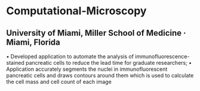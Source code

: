# Computational-Microscopy
## University of Miami, Miller School of Medicine · Miami, Florida

• Developed application to automate the analysis of immunofluorescence-stained pancreatic cells to reduce
the lead time for graduate researchers;
• Application accurately segments the nuclei in immunofluorescent pancreatic cells and draws contours
around them which is used to calculate the cell mass and cell count of each image
